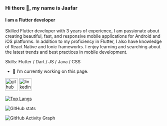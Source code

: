 ### Hi there 👋, my name is Jaafar
#### I am a Flutter developer
Skilled Flutter developer with 3 years of experience, I am passionate about creating beautiful, fast, and responsive mobile applications for Android and iOS platforms. In addition to my proficiency in Flutter, I also have knowledge of React Native and Ionic frameworks.
I enjoy learning and searching about the latest trends and best practices in mobile development.

Skills: Flutter / Dart / JS / Java / CSS 

- 🔭 I’m currently working on this page. 


[<img src='https://cdn.jsdelivr.net/npm/simple-icons@3.0.1/icons/github.svg' alt='github' height='40'>](https://github.com/jaafar-shiha)  [<img src='https://cdn.jsdelivr.net/npm/simple-icons@3.0.1/icons/linkedin.svg' alt='linkedin' height='40'>](https://www.linkedin.com/in/https://www.linkedin.com/in/jaafarshiha/)  

[![Top Langs](https://github-readme-stats.vercel.app/api/top-langs/?username=jaafar-shiha)](https://github.com/anuraghazra/github-readme-stats)

![GitHub stats](https://github-readme-stats.vercel.app/api?username=jaafar-shiha&show_icons=true)  

![GitHub Activity Graph](https://activity-graph.herokuapp.com/graph?username=jaafar-shiha)  

